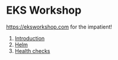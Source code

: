 # EKS Workshop

https://eksworkshop.com for the impatient!

1. [Introduction](Introduction.md)
2. [Helm](Helm.md)
3. [Health checks](HealthChecks.md)